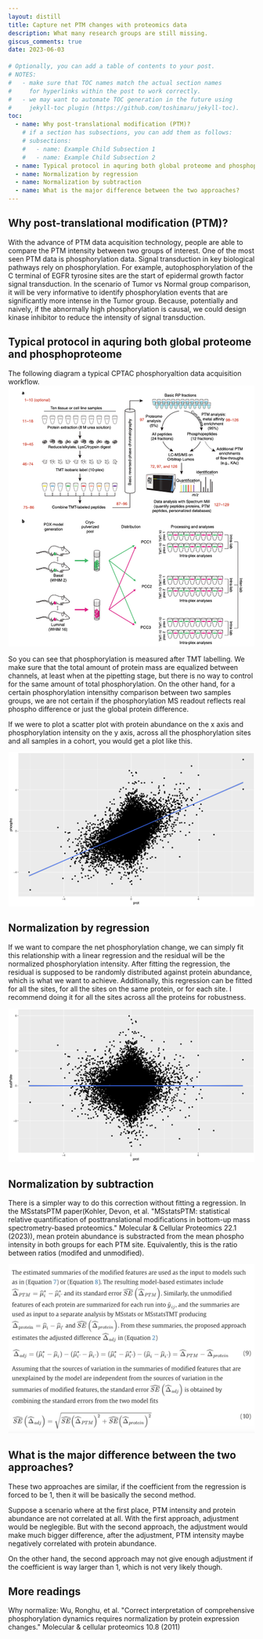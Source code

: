 ```yaml
---
layout: distill
title: Capture net PTM changes with proteomics data
description: What many research groups are still missing.
giscus_comments: true
date: 2023-06-03

# Optionally, you can add a table of contents to your post.
# NOTES:
#   - make sure that TOC names match the actual section names
#     for hyperlinks within the post to work correctly.
#   - we may want to automate TOC generation in the future using
#     jekyll-toc plugin (https://github.com/toshimaru/jekyll-toc).
toc:
  - name: Why post-translational modification (PTM)?
    # if a section has subsections, you can add them as follows:
    # subsections:
    #   - name: Example Child Subsection 1
    #   - name: Example Child Subsection 2
  - name: Typical protocol in aquring both global proteome and phosphoproteome
  - name: Normalization by regression
  - name: Normalization by subtraction
  - name: What is the major difference between the two approaches?
---
```


## Why post-translational modification (PTM)?

With the advance of PTM data acquisition technology, people are able to compare the PTM intensity between two groups of interest. One of the most seen PTM data is phosphorylation data. Signal transduction in key biological pathways rely on phosphorylation. For example, autophosphorylation of the C terminal of EGFR tyrosine sites are the start of epidermal growth factor signal transduction. In the scenario of Tumor vs Normal group comparison, it will be very informative to identify phosphorylation events that are significantly more intense in the Tumor group. Because, potentially and naively, if the abnormally high phosphorylation is causal, we could design kinase inhibitor to reduce the intensity of signal transduction.

## Typical protocol in aquring both global proteome and phosphoproteome

The following diagram a typical CPTAC phosphoryaltion data acquisition workflow.
![protocol](/assets/img/protocol.png)

So you can see that phosphorylation is measured after TMT labelling. We make sure that the total amount of protein mass are equalized between channels, at least when at the pipetting stage, but there is no way to control for the same amount of total phosphorylation. On the other hand, for a certain phosphorylation intensithy comparison between two samples groups, we are not certain if the phosphorylation MS readout reflects real phospho difference or just the global protein difference.

If we were to plot a scatter plot with protein abundance on the x axis and phosphorylation intensity on the y axis, across all the phosphorylation sites and all samples in a cohort, you would get a plot like this.

![phospho](/assets/img/prot_phospho.png)

## Normalization by regression

If we want to compare the net phosphorylation change, we can simply fit this relationship with a linear regression and the residual will be the normalized phosphorylation intensity. After fitting the regression, the residual is supposed to be randomly distributed against protein abundance, which is what we want to achieve. Additionally, this regression can be fitted for all the sites, for all the sites on the same protein, or for each site. I recommend doing it for all the sites across all the proteins for robustness.

![phospho](/assets/img/prot_phospho_after.png)

## Normalization by subtraction

There is a simpler way to do this correction without fitting a regression. In the MSstatsPTM paper(Kohler, Devon, et al. "MSstatsPTM: statistical relative quantification of posttranslational modifications in bottom-up mass spectrometry-based proteomics." Molecular & Cellular Proteomics 22.1 (2023)), mean protein abundance is substracted from the mean phospho intensity in both groups for each PTM site. Equivalently, this is the ratio between ratios (modifed and unmodified).

![msstats](/assets/img/msstats.png)

## What is the major difference between the two approaches?

These two approaches are similar, if the coefficient from the regression is forced to be 1, then it will be basically the second method.

Suppose a scenario where at the first place, PTM intensity and protein abundance are not correlated at all. With the first approach, adjustment would be neglegible. But with the second approach, the adjustment would make much bigger difference, after the adjustment, PTM intensity maybe negatively correlated with protein abundance.

On the other hand, the second approach may not give enough adjustment if the coefficient is way larger than 1, which is not very likely though.

## More readings

Why normalize:
Wu, Ronghu, et al. "Correct interpretation of comprehensive phosphorylation dynamics requires normalization by protein expression changes." Molecular & cellular proteomics 10.8 (2011)
